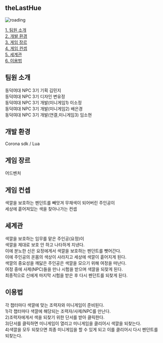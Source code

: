 
## theLastHue
![roading](https://user-images.githubusercontent.com/49058833/140884701-d2450e6e-6c85-46a7-86b0-3a872758f931.png)

[1. 팀원 소개](#팀원-소개)  
[2. 개발 환경](#개발-환경)  
[3. 게임 장르](#게임-장르)  
[4. 게임 컨셉](#게임-컨셉)  
[5. 세계관](#세계관)  
[6. 이용법](#이용법)  
 

## 팀원 소개
동덕여대 NPC 3기 기획 김민지  
동덕여대 NPC 3기 디자인 변유정  
동덕여대 NPC 3기 개발(미니게임1) 이소정  
동덕여대 NPC 3기 개발(미니게임2) 배은경  
동덕여대 NPC 3기 개발(연결,미니게임3) 임소현  
## 개발 환경
Corona sdk / Lua
## 게임 장르
어드벤처
## 게임 컨셉
색깔을 보호하는 펜던트를 빼앗겨 무채색이 되어버린 주인공이  
세상에 흩어져있는 색을 찾아나가는 컨셉
## 세계관
색깔을 보호하는 임무를 맡은 주인공(요정)이  
색깔을 제대로 보호 안 하고 나타하게 지낸다.  
이에 분노한 신은 요정에게서 색깔을 보호하는 펜던트를 뺏어간다.  
이에 주인공의 온몸의 색상이 사라지고 세상에 색깔이 흩어지게 된다.  
색깔의 중요성을 깨닳은 주인공은 색깔을 모으기 위해 여정을 떠난다.  
여정 중에 사제(NPC)들을 만나 시험을 받으며 색깔을 되찾게 된다.  
최종적으로 신에게 마지막 시험을 받은 후 다시 펜던트를 되찾게 된다.  
## 이용법
각 챕터마다 색깔에 맞는 조력자와 미니게임이 준비된다.  
1)각 챕터마다 색깔에 해당되는 조력자/사제/NPC를 만난다.  
2)조력자에게서 색을 되찾기 위한 단서를 받아 클릭한다.  
3)단서를 클릭하면 미니게임이 열리고 미니게임을 클리어시 색깔을 되찾는다.  
4)색깔을 모두 되찾으면 최종 미니게임을 할 수 있게 되고 이를 클리어시 다시 펜던트를 되찾는다.  

